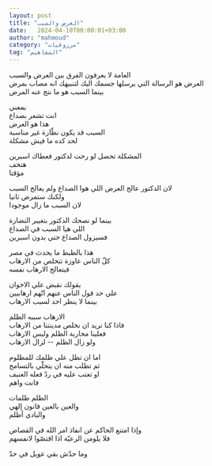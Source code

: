 ```yaml
---
layout: post
title: "العرض والسبب"
date:   2024-04-10T00:00:01+03:00
author: "mahmoud"
category: "مرزوقيات"
tag: "المفاهيم"
---
```



العامة لا يعرفون الفرق بين العرض والسبب  
العرض هو الرسالة التي يرسلها جسمك اليك لتنبيهك انه مصاب بمرض  
بينما السبب هو ما نتج عنه المرض

بمعني  
انت تشعر بصداع  
هذا هو العرض  
السبب قد يكون نظّارة غير مناسبة  
لحد كده ما فيش مشكلة

المشكلة تحصل لو رحت لدكتور فعطاك اسبرين  
هتخف  
مؤقتا

لان الدكتور عالج العرض اللي هوا الصداع ولم يعالج السبب  
ولكنك ستمرض ثانيا  
لان السبب ما زال موجودا

بينما لو نصحك الدكتور بتغيير النضارة  
اللي هيا السبب في الصداع  
فسيزول الصداع حتي بدون اسبرين

هذا بالظبط ما يحدث في مصر  
كلّ الناس عاوزة تتخلص من الارهاب  
فبتعالج الارهاب نفسه

يقولك نقبض علي الاخوان  
علي حد قول الناس عنهم انّهم ارهابيين  
بينما لا ينظر احد لسبب الارهاب

الارهاب سببه الظلم  
فاذا كنا نريد ان نخلص مدينتنا من الارهاب  
فعلينا محاربة الظلم وليس الارهاب  
ولو زال الظلم -- لزال الارهاب

اما ان تظل علي ظلمك للمظلوم  
ثم تطلب منه ان يتحلّي بالتسامح  
او تعتب عليه في ردّ فعله العنيف  
فانت واهم

الظلم ظلمات  
والعين بالعين قانون إلهي  
والبادي أظلم

وإذا امتنع الحاكم عن انفاذ امر الله في القصاص  
فلا يلومن الرعيّة اذا اقتصّوا لانفسهم

وما حدّش بقي عويل في حدّ
